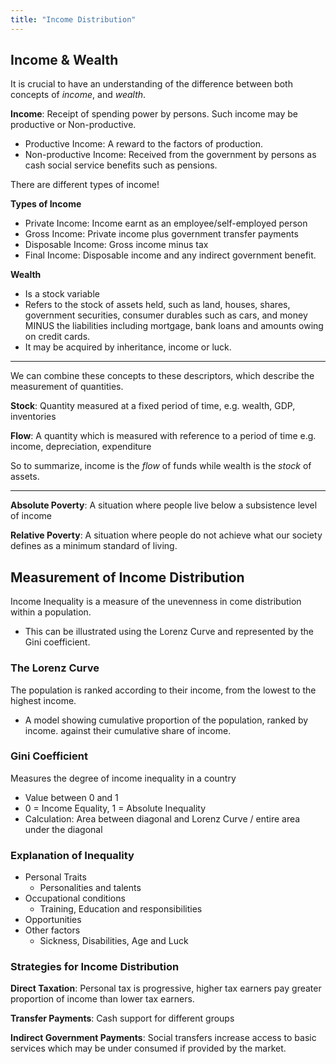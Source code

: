 ```yaml
---
title: "Income Distribution"
---
```


## Income & Wealth

It is crucial to have an understanding of the difference between both concepts of *income*, and *wealth*.

**Income**: Receipt of spending power by persons. Such income may be productive or Non-productive.
- Productive Income: A reward to the factors of production.
- Non-productive Income: Received from the government by persons as cash social service benefits such as pensions.

There are different types of income!

**Types of Income**
- Private Income: Income earnt as an employee/self-employed person
- Gross Income: Private income plus government transfer payments
- Disposable Income: Gross income minus tax
- Final Income: Disposable income and any indirect government benefit.

**Wealth**
- Is a stock variable
- Refers to the stock of assets held, such as land, houses, shares, government securities, consumer durables such as cars, and money MINUS the liabilities including mortgage, bank loans and amounts owing on credit cards.
- It may be acquired by inheritance, income or luck.

---
We can combine these concepts to these descriptors, which describe the measurement of quantities.

**Stock**: Quantity measured at a fixed period of time, e.g. wealth, GDP, inventories

**Flow**: A quantity which is measured with reference to a period of time e.g. income, depreciation, expenditure

So to summarize, income is the *flow* of funds while wealth is the *stock* of assets.

---
**Absolute Poverty**: A situation where people live below a subsistence level of income

**Relative Poverty**: A situation where people do not achieve what our society defines as a minimum standard of living.

## Measurement of Income Distribution

Income Inequality is a measure of the unevenness in come distribution within a population.
- This can be illustrated using the Lorenz Curve and represented by the Gini coefficient.

### The Lorenz Curve

The population is ranked according to their income, from the lowest to the highest income.
- A model showing cumulative proportion of the population, ranked by income. against their cumulative share of income.

### Gini Coefficient

Measures the degree of income inequality in a country
- Value between 0 and 1
- 0 = Income Equality, 1 = Absolute Inequality
- Calculation: Area between diagonal and Lorenz Curve / entire area under the diagonal

### Explanation of Inequality

- Personal Traits
	- Personalities and talents
- Occupational conditions
	- Training, Education and responsibilities
- Opportunities
- Other factors
	- Sickness, Disabilities, Age and Luck

### Strategies for Income Distribution

**Direct Taxation**: Personal tax is progressive, higher tax earners pay greater proportion of income than lower tax earners.

**Transfer Payments**: Cash support for different groups

**Indirect Government Payments**: Social transfers increase access to basic services which may be under consumed if provided by the market.